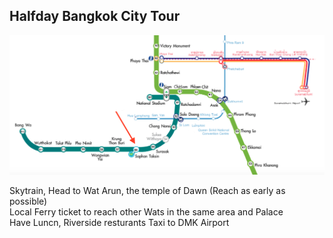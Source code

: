 ## Halfday Bangkok City Tour

![Screenshot](BTS-Map-Bangkok-Thailand.png)

Skytrain, Head to Wat Arun, the temple of Dawn (Reach as early as possible)  
Local Ferry ticket to reach other Wats in the same area and Palace  
Have Luncn, Riverside resturants 
Taxi to DMK Airport  
